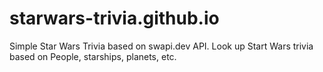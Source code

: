 # starwars-trivia.github.io
Simple Star Wars Trivia based on swapi.dev API.  Look up Start Wars trivia based on People, starships, planets, etc.
